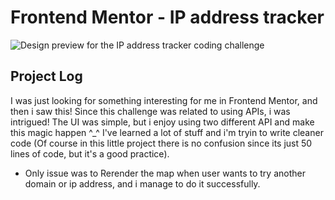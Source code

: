 # Frontend Mentor - IP address tracker

![Design preview for the IP address tracker coding challenge](./design/desktop-preview.jpg)

## Project Log
I was just looking for something interesting for me in Frontend Mentor, and then i saw this!
Since this challenge was related to using APIs, i was intrigued!
The UI was simple, but i enjoy using two different API and make this magic happen ^_^
I've learned a lot of stuff and i'm tryin to write cleaner code (Of course in this little project there is no confusion since its just 50 lines of code, but it's a good practice).
* Only issue was to Rerender the map when user wants to try another domain or ip address, and i manage to do it successfully.